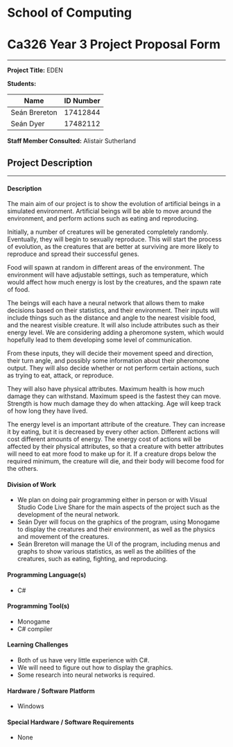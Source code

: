 # School of Computing
# Ca326 Year 3 Project Proposal Form
---

**Project Title:** EDEN

**Students:**

| Name          | ID Number |
| ------------- | --------- |
| Seán Brereton | 17412844  |
| Seán Dyer     | 17482112  |

**Staff Member Consulted:** Alistair Sutherland


## Project Description
---

#### Description
The main aim of our project is to show the evolution of artificial beings in a simulated environment. Artificial beings will be able to move around the environment, and perform actions such as eating and reproducing.

Initially, a number of creatures will be generated completely randomly. Eventually, they will begin to sexually reproduce. This will start the process of evolution, as the creatures that are better at surviving are more likely to reproduce and spread their successful genes.

Food will spawn at random in different areas of the environment. The environment will have adjustable settings, such as temperature, which would affect how much energy is lost by the creatures, and the spawn rate of food.

The beings will each have a neural network that allows them to make decisions based on their statistics, and their environment. Their inputs will include things such as the distance and angle to the nearest visible food, and the nearest visible creature. It will also include attributes such as their energy level. We are considering adding a pheromone system, which would hopefully lead to them developing some level of communication.

From these inputs, they will decide their movement speed and direction, their turn angle, and possibly some information about their pheromone output. They will also decide whether or not perform certain actions, such as trying to eat, attack, or reproduce.

They will also have physical attributes. Maximum health is how much damage they can withstand. Maximum speed is the fastest they can move. Strength is how much damage they do when attacking. Age will keep track of how long they have lived.

The energy level is an important attribute of the creature. They can increase it by eating, but it is decreased by every other action. Different actions will cost different amounts of energy. The energy cost of actions will be affected by their physical attributes, so that a creature with better attributes will need to eat more food to make up for it. If a creature drops below the required minimum, the creature will die, and their body will become food for the others.


#### Division of Work
- We plan on doing pair programming either in person or with Visual Studio Code Live Share for the main aspects of the project such as the development of the neural network.
- Seán Dyer will focus on the graphics of the program, using Monogame to display the creatures and their environment, as well as the physics and movement of the creatures.
- Seán Brereton will manage the UI of the program, including menus and graphs to show various statistics, as well as the abilities of the creatures, such as eating, fighting, and reproducing.


#### Programming Language(s)
- C#


#### Programming Tool(s)
- Monogame
- C# compiler


#### Learning Challenges
- Both of us have very little experience with C#.
- We will need to figure out how to display the graphics.
- Some research into neural networks is required.


#### Hardware / Software Platform
- Windows


#### Special Hardware / Software Requirements
- None


